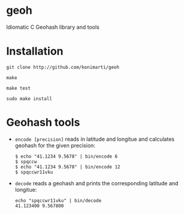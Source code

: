 # geoh
Idiomatic C Geohash library and tools

# Installation

``
git clone http://github.com/konimarti/geoh
``

``
make 
``

``
make test
``

``
sudo make install
``

# Geohash tools

* ``encode [precision]`` reads in latitude and longitue and calculates geohash for the given precision:
	```
	$ echo "41.1234 9.5678" | bin/encode 6 
	$ spqccw
	$ echo "41.1234 9.5678" | bin/encode 12 
	$ spqccwr11vku
	```

* ``decode`` reads a geohash and prints the corresponding latitude and longitue:
	```
	echo "spqccwr11vku" | bin/decode 
	41.123400 9.567800
	```
